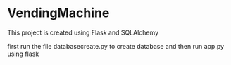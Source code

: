 # VendingMachine

This project is created using Flask and SQLAlchemy

first run the file databasecreate.py to create database and then run app.py using flask


